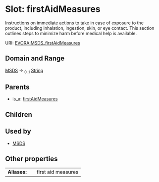 
# Slot: firstAidMeasures

Instructions on immediate actions to take in case of exposure to the product, including inhalation, ingestion, skin, or eye contact. This section outlines steps to minimize harm before medical help is available.

URI: [EVORA:MSDS_firstAidMeasures](https://evora-project.eu/MSDS_firstAidMeasures)


## Domain and Range

[MSDS](MSDS.md) &#8594;  <sub>0..1</sub> [String](types/String.md)

## Parents

 *  is_a: [firstAidMeasures](firstAidMeasures.md)

## Children


## Used by

 * [MSDS](MSDS.md)

## Other properties

|  |  |  |
| --- | --- | --- |
| **Aliases:** | | first aid measures |